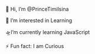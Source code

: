  👋 Hi, I’m @PrinceTimilsina
 
 👀 I’m interested in Learning
 
 🛸I’m currently learning JavaScript
 
⚡ Fun fact: I am Curious
<!---
PrinceTimilsina/PrinceTimilsina is a ✨ special ✨ repository because its `README.md` (this file) appears on your GitHub profile.
You can click the Preview link to take a look at your changes.
--->

